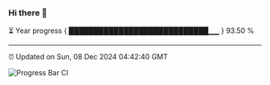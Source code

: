 ### Hi there 👋

⏳ Year progress { ████████████████████████████▁▁ } 93.50 %

---

⏰ Updated on Sun, 08 Dec 2024 04:42:40 GMT

![Progress Bar CI](https://github.com/IshwaranRudhara/GIT-ACTION/workflows/Progress%20Bar%20CI/badge.svg)
